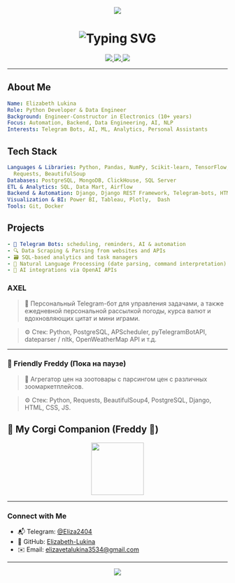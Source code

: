  <!-- Animated Header -->
<p align="center">
  <img src="https://capsule-render.vercel.app/api?type=waving&color=ff69b4&height=200&section=header&text=Welcome%20to%20My%20Profile!&fontSize=40&fontColor=ffffff&animation=fadeIn" />
</p>

<h1 align="center">
  <img src="https://readme-typing-svg.demolab.com?font=Fira+Code&weight=500&size=24&pause=1000&center=true&vCenter=true&color=FF69B4&width=435&lines=Hi%2C+I'm+Elizabeth!;Python+Developer+%7C+AI+Explorer;Telegram+Bots+%7C+ML+%7C+Analytics" alt="Typing SVG" />
</h1>

<p align="center">
  <a href="https://github.com/Elizabeth-Lukina">
    <img src="https://img.shields.io/github/followers/Elizabeth-Lukina?label=Follow&style=social" />
  </a>
  <a href="https://t.me/Eliza2404">
    <img src="https://img.shields.io/badge/Telegram-%40Eliza2404-ff69b4?style=flat&logo=telegram" />
  </a>
  <a href="mailto:elizavetalukina3534@gmail.com">
    <img src="https://img.shields.io/badge/Email-Write%20me-ff69b4?style=flat&logo=gmail" />
  </a>
</p>

---

## About Me

```yaml
Name: Elizabeth Lukina
Role: Python Developer & Data Engineer
Background: Engineer-Constructor in Electronics (10+ years)
Focus: Automation, Backend, Data Engineering, AI, NLP
Interests: Telegram Bots, AI, ML, Analytics, Personal Assistants
```

## Tech Stack

```yaml
Languages & Libraries: Python, Pandas, NumPy, Scikit-learn, TensorFlow, PyTorch, Matplotlib, Plotly, 
  Requests, BeautifulSoup
Databases: PostgreSQL, MongoDB, ClickHouse, SQL Server
ETL & Analytics: SQL, Data Mart, Airflow
Backend & Automation: Django, Django REST Framework, Telegram-bots, HTML, CSS, JS
Visualization & BI: Power BI, Tableau, Plotly,  Dash
Tools: Git, Docker
```

## Projects
```yaml
- 🤖 Telegram Bots: scheduling, reminders, AI & automation
- 🔍 Data Scraping & Parsing from websites and APIs
- 🗃️ SQL-based analytics and task managers
- 🧬 Natural Language Processing (date parsing, command interpretation)
- 🧠 AI integrations via OpenAI APIs
```
### AXEL

> 🧠 Персональный Telegram-бот для управления задачами, а также ежедневной 
> персональной рассылкой погоды, курса валют и вдохновляющих цитат и мини играми.

> ⚙️ Стек: Python, PostgreSQL, APScheduler, pyTelegramBotAPI, dateparser / nltk, OpenWeatherMap API и т.д.

---

### 🐶 Friendly Freddy (Пока на паузе)

> 🧠 Агрегатор цен на зоотовары с парсингом цен с различных зоомаркетплейсов.

> ⚙️ Стек: Python, Requests, BeautifulSoup4, PostgreSQL, Django, HTML, CSS, JS.

## 🐾 My Corgi Companion (Freddy 🐶)

<p align="center">
  <img src="https://99px.ru/sstorage/86/2018/04/image_862304181120109636831.gif" height="120" />
</p>

---

### Connect with Me

- 📬 Telegram: [@Eliza2404](https://t.me/Eliza2404)
- 💼 GitHub: [Elizabeth-Lukina](https://github.com/Elizabeth-Lukina)
- ✉️ Email: elizavetalukina3534@gmail.com



---

<p align="center">
  <img src="https://capsule-render.vercel.app/api?type=waving&color=ff69b4&height=120&section=footer"/>
</p> 
